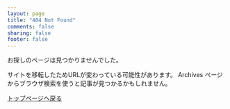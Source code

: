 ```yaml
---
layout: page
title: "404 Not Found"
comments: false
sharing: false
footer: false
---
```


お探しのページは見つかりませんでした。

<p class="lead">
サイトを移転したためURLが変わっている可能性があります。 Archives ページからブラウザ検索を使うと記事が見つかるかもしれません。
</p>

<p class="lead"><a href="/"><i class="fa fa-reply"></i> トップページへ戻る</a></p>

